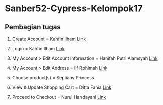 # Sanber52-Cypress-Kelompok17

## Pembagian tugas

1. Create Account = Kahfin Ilham [Link](https://github.com/kahfiinnn/Sanber52-Cypress-Kelompok17/tree/main/cypress/e2e/Regist)

2. Login = Kahfin Ilham [Link](https://github.com/kahfiinnn/Sanber52-Cypress-Kelompok17/tree/main/cypress/e2e/Login)

3. My Account > Edit Account Information = Hanifah Putri Alamsyah [Link](https://github.com/kahfiinnn/Sanber52-Cypress-Kelompok17/tree/main/cypress/e2e/Edit%20Account%20Information)

4. My Account > Edit Address = Iif Rohimah [Link](https://github.com/kahfiinnn/Sanber52-Cypress-Kelompok17/tree/main/cypress/e2e/Edit%20Address)

5. Choose product(s) = Septiany Princess 

6. View & Update Shopping Cart = Ditta Fania [Link](https://github.com/kahfiinnn/Sanber52-Cypress-Kelompok17/tree/main/cypress/e2e/shopping-cart)

7. Proceed to Checkout = Nurul Handayani [Link](https://github.com/kahfiinnn/Sanber52-Cypress-Kelompok17/tree/main/cypress/e2e/Proceed%20to%20Checkout)

